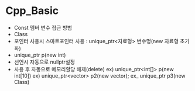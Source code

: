# Cpp_Basic

- Const 멤버 변수 접근 방법
- Class 
- 포인터 사용시	스마트포인터 사용 :	unique_ptr<자료형> 변수명(new 자료형 초기화)
-	unique_ptr<int> p(new int)
-	선언시 자동으로 nullptr설정 
- 사용 후 자동으로 메모리할당 해제(delete)
ex)	unique_ptr<int[]> p(new int[10])
ex) unique_ptr<vector<int>> p2(new vector<int>);
ex_ unique_ptr<Class> p3(new Class)
